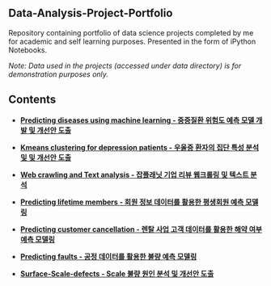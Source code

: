 Data-Analysis-Project-Portfolio
------------------------------------
Repository containing portfolio of data science projects completed by me for academic and self learning purposes. 
Presented in the form of iPython Notebooks.

_Note: Data used in the projects (accessed under data directory) is for demonstration purposes only._

## Contents

* **[Predicting diseases using machine learning - 중증질환 위험도 예측 모델 개발 및 개선안 도출](https://github.com/KimGyuLee/Health-Care-Big-Data-Project)**  
  
* **[Kmeans clustering for depression patients - 우울증 환자의 집단 특성 분석 및 및 개선안 도출](https://github.com/KimGyuLee/Data-Analysis-Project-Portfolio/tree/master/Kmeans-clustering-for-depression-patients)**  

* **[Web crawling and Text analysis - 잡플래닛 기업 리뷰 웹크롤링 및 텍스트 분석](https://github.com/KimGyuLee/Web-crawling-and-Text-analysis)**
  
* **[Predicting lifetime members - 회원 정보 데이터를 활용한 평생회원 예측 모델링](https://github.com/KimGyuLee/Data-Analysis-Project-Portfolio/tree/master/Predicting%20lifetime%20members)**  

* **[Predicting customer cancellation - 렌탈 사업 고객 데이터를 활용한 해약 여부 예측 모델링]()**  

* **[Predicting faults - 공정 데이터를 활용한 불량 예측 모델링]()**  
  
* **[Surface-Scale-defects - Scale 불량 원인 분석 및 개선안 도출](https://github.com/KimGyuLee/Data-Analysis-Project-Portfolio/tree/master/Surface-Scale-Defects)**    



